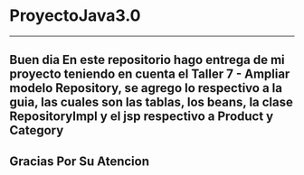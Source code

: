 # ProyectoJava3.0
-----------------------------------------------------------------------------------------------------------------------------------------------
Buen dia
En este repositorio hago entrega de mi proyecto teniendo en cuenta el Taller 7 - Ampliar modelo Repository,
se agrego lo respectivo a la guia, las cuales son  las tablas, los beans, la clase RepositoryImpl y el jsp respectivo a Product y Category
-----------------------------------------------------------------------------------------------------------------------------------------------
Gracias Por Su Atencion
-----------------------------------------------------------------------------------------------------------------------------------------------
